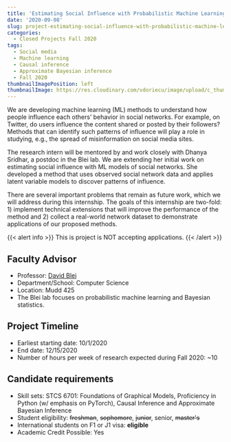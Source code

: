 ```yaml
---
title: 'Estimating Social Influence with Probabilistic Machine Learning'
date: '2020-09-08'
slug: project-estimating-social-influence-with-probabilistic-machine-learning
categories:
  - Closed Projects Fall 2020
tags:
  - Social media
  - Machine learning
  - Causal inference
  - Approximate Bayesian inference
  - Fall 2020
thumbnailImagePosition: left
thumbnailImage: https://res.cloudinary.com/vdoriecu/image/upload/c_thumb,w_200,g_face/v1589930587/social_media_ys4l9d.png
---
```

We are developing machine learning (ML) methods to understand how people influence each others’ behavior in social networks. For example, on Twitter, do users influence the content shared or posted by their followers? Methods that can identify such patterns of influence will play a role in studying, e.g., the spread of misinformation on social media sites. 

<!--more-->

The research intern will be mentored by and work closely with Dhanya Sridhar, a postdoc in the Blei lab. We are extending her initial work on estimating social influence with ML models of social networks. She developed a method that uses observed social network data and applies latent variable models to discover patterns of influence. 

There are several important problems that remain as future work, which we will address during this internship.
The goals of this internship are two-fold: 1) implement technical extensions that will improve the performance of the method and 2) collect a real-world network dataset to demonstrate applications of our proposed methods.

{{< alert info >}}
This is project is NOT accepting applications.
{{< /alert >}}

## Faculty Advisor
+ Professor: [David Blei](http://www.cs.columbia.edu/~blei/)
+ Department/School: Computer Science
+ Location: Mudd 425
+ The Blei lab focuses on probabilistic machine learning and Bayesian statistics.

## Project Timeline
+ Earliest starting date: 10/1/2020
+ End date: 12/15/2020
+ Number of hours per week of research expected during Fall 2020: ~10

## Candidate requirements
+ Skill sets: STCS 6701: Foundations of Graphical Models, Proficiency in Python (w/ emphasis on PyTorch), Causal Inference and Approximate Bayesian Inference
+ Student eligibility: ~~freshman~~, ~~sophomore~~, ~~junior~~, senior, ~~master's~~
+ International students on F1 or J1 visa: **eligible**
+ Academic Credit Possible: Yes

